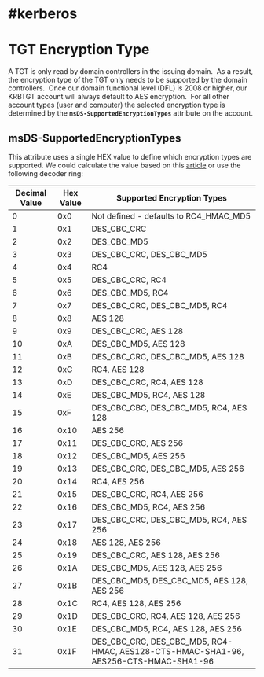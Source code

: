 # #kerberos 
# TGT Encryption Type
A TGT is only read by domain controllers in the issuing domain.  As a result, the encryption type of the TGT only needs to be supported by the domain controllers.  Once our domain functional level (DFL) is 2008 or higher, our KRBTGT account will always default to AES encryption.  For all other account types (user and computer) the selected encryption type is determined by the **`msDS-SupportedEncryptionTypes`** attribute on the account.
## msDS-SupportedEncryptionTypes
This attribute uses a single HEX value to define which encryption types are supported. We could calculate the value based on this [article](https://learn.microsoft.com/en-us/openspecs/windows_protocols/ms-kile/6cfc7b50-11ed-4b4d-846d-6f08f0812919?redirectedfrom=MSDN) or use the following decoder ring:

| **Decimal Value** | **Hex Value** | **Supported Encryption Types**                                                       |
| ----------------- | ------------- | ------------------------------------------------------------------------------------ |
| 0                 | 0x0           | Not defined - defaults to RC4_HMAC_MD5                                               |
| 1                 | 0x1           | DES_CBC_CRC                                                                          |
| 2                 | 0x2           | DES_CBC_MD5                                                                          |
| 3                 | 0x3           | DES_CBC_CRC, DES_CBC_MD5                                                             |
| 4                 | 0x4           | RC4                                                                                  |
| 5                 | 0x5           | DES_CBC_CRC, RC4                                                                     |
| 6                 | 0x6           | DES_CBC_MD5, RC4                                                                     |
| 7                 | 0x7           | DES_CBC_CRC, DES_CBC_MD5, RC4                                                        |
| 8                 | 0x8           | AES 128                                                                              |
| 9                 | 0x9           | DES_CBC_CRC, AES 128                                                                 |
| 10                | 0xA           | DES_CBC_MD5, AES 128                                                                 |
| 11                | 0xB           | DES_CBC_CRC, DES_CBC_MD5, AES 128                                                    |
| 12                | 0xC           | RC4, AES 128                                                                         |
| 13                | 0xD           | DES_CBC_CRC, RC4, AES 128                                                            |
| 14                | 0xE           | DES_CBC_MD5, RC4, AES 128                                                            |
| 15                | 0xF           | DES_CBC_CBC, DES_CBC_MD5, RC4, AES 128                                               |
| 16                | 0x10          | AES 256                                                                              |
| 17                | 0x11          | DES_CBC_CRC, AES 256                                                                 |
| 18                | 0x12          | DES_CBC_MD5, AES 256                                                                 |
| 19                | 0x13          | DES_CBC_CRC, DES_CBC_MD5, AES 256                                                    |
| 20                | 0x14          | RC4, AES 256                                                                         |
| 21                | 0x15          | DES_CBC_CRC, RC4, AES 256                                                            |
| 22                | 0x16          | DES_CBC_MD5, RC4, AES 256                                                            |
| 23                | 0x17          | DES_CBC_CRC, DES_CBC_MD5, RC4, AES 256                                               |
| 24                | 0x18          | AES 128, AES 256                                                                     |
| 25                | 0x19          | DES_CBC_CRC, AES 128, AES 256                                                        |
| 26                | 0x1A          | DES_CBC_MD5, AES 128, AES 256                                                        |
| 27                | 0x1B          | DES_CBC_MD5, DES_CBC_MD5, AES 128, AES 256                                           |
| 28                | 0x1C          | RC4, AES 128, AES 256                                                                |
| 29                | 0x1D          | DES_CBC_CRC, RC4, AES 128, AES 256                                                   |
| 30                | 0x1E          | DES_CBC_MD5, RC4, AES 128, AES 256                                                   |
| 31                | 0x1F          | DES_CBC_CRC, DES_CBC_MD5, RC4-HMAC, AES128-CTS-HMAC-SHA1-96, AES256-CTS-HMAC-SHA1-96 |